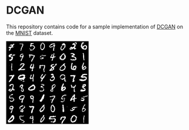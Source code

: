 # DCGAN

This repository contains code for a sample implementation of [DCGAN](https://arxiv.org/abs/1511.06434) on the [MNIST](https://www.kaggle.com/c/digit-recognizer/data) dataset.

![Sample Generated Image](sample.png)